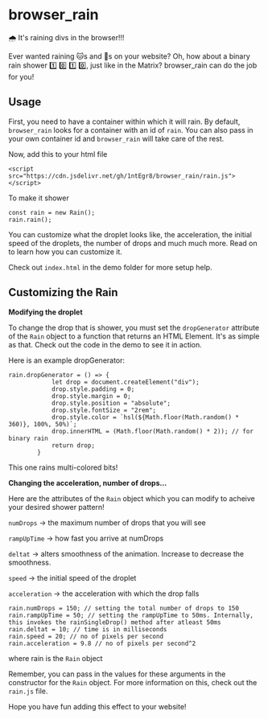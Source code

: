 # browser_rain

​:cloud_with_rain:​ It's raining divs in the browser!!!

Ever wanted raining :cat:s and :dog:s on your website? Oh, how about a binary rain shower :one: :zero: :one: :zero:, just like in the Matrix? browser_rain can do the job for you!



## Usage

First, you need to have a container within which it will rain. By default, `browser_rain` looks for a container with an id of `rain`. You can also pass in your own container id and `browser_rain` will take care of the rest.



Now, add this to your html file

`<script src="https://cdn.jsdelivr.net/gh/1ntEgr8/browser_rain/rain.js"></script>`



To make it shower

```
const rain = new Rain();
rain.rain();
```



You can customize what the droplet looks like, the acceleration, the initial speed of the droplets, the number of drops and much much more. Read on to learn how you can customize it.



Check out `index.html` in the demo folder for more setup help. 

## Customizing the Rain

**Modifying the droplet**

To change the drop that is shower, you must set the `dropGenerator` attribute of the `Rain` object to a function that returns an HTML Element. It's as simple as that. Check out the code in the demo to see it in action.

Here is an example dropGenerator:

```
rain.dropGenerator = () => {
            let drop = document.createElement("div");
            drop.style.padding = 0;
            drop.style.margin = 0;
            drop.style.position = "absolute";
            drop.style.fontSize = "2rem";
            drop.style.color = `hsl(${Math.floor(Math.random() * 360)}, 100%, 50%)`;
            drop.innerHTML = (Math.floor(Math.random() * 2)); // for binary rain
            return drop;
        }
```

This one rains multi-colored bits!

**Changing the acceleration, number of drops...**

Here are the attributes of the `Rain` object which you can modify to acheive your desired shower pattern!

`numDrops` -> the maximum number of drops that you will see

`rampUpTime` -> how fast you arrive at numDrops

`deltat` -> alters smoothness of the animation. Increase to decrease the smoothness.

`speed` -> the initial speed of the droplet

`acceleration` -> the acceleration with which the drop falls

```
rain.numDrops = 150; // setting the total number of drops to 150
rain.rampUpTime = 50; // setting the rampUpTime to 50ms. Internally, this invokes the rainSingleDrop() method after atleast 50ms
rain.deltat = 10; // time is in milliseconds
rain.speed = 20; // no of pixels per second
rain.acceleration = 9.8 // no of pixels per second^2
```

where rain is the `Rain` object



Remember, you can pass in the values for these arguments in the constructor for the `Rain` object. For more information on this, check out the `rain.js` file.



Hope you have fun adding this effect to your website!



